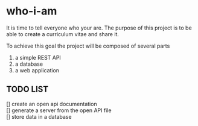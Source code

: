 # who-i-am

It is time to tell everyone who your are. The purpose of this project is to be able to create a curriculum vitae and share it.

To achieve this goal the project will be composed of several parts

1. a simple REST API
2. a database
3. a web application

## TODO LIST

[] create an open api documentation  
[] generate a server from the open API file  
[] store data in a database
